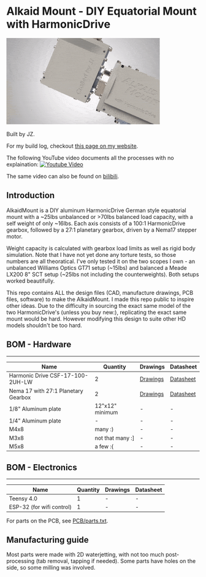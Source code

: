 # Alkaid Mount - DIY Equatorial Mount with HarmonicDrive

![rendering](renderings/GIF.gif)

Built by JZ.

For my build log, checkout [this page on my website](https://alanz.info/posts/2022/07/diy-mount/).

The following YouTube video documents all the processes with no explaination:
[![Youtube Video](https://img.youtube.com/vi/k2GoMa2DpH8/0.jpg)](https://www.youtube.com/watch?v=k2GoMa2DpH8)

The same video can also be found on [bilibili](https://www.bilibili.com/video/BV1SR4y1X7bt/?share_source=copy_web&vd_source=4d6f936f693563e28752aadac9dd326f).

## Introduction
AlkaidMount is a DIY aluminum HarmonicDrive German style equatorial mount with a ~25lbs unbalanced or >70lbs balanced load capacity, with a self weight of only ~16lbs.
Each axis consists of a 100:1 HarmonicDrive gearbox, followed by a 27:1 planetary gearbox, driven by a Nema17 stepper motor.

Weight capacity is calculated with gearbox load limits as well as rigid body simulation.
Note that I have not yet done any torture tests, so those numbers are all theoratical. 
I've only tested it on the two scopes I own - an unbalanced Williams Optics GT71 setup (~15lbs) and balanced a Meade LX200 8" SCT setup (~25lbs not including the counterweights).
Both setups worked beautifully.

This repo contains ALL the design files (CAD, manufacture drawings, PCB files, software) to make the AlkaidMount.
I made this repo public to inspire other ideas.
Due to the difficulty in sourcing the exact same model of the two HarmonicDrive's (unless you buy new:), replicating the exact same mount would be hard. 
However modifying this design to suite other HD models shouldn't be too hard.

## BOM - Hardware
-----------
| Name | Quantity | Drawings | Datasheet |
| -------- | -------- | -------- | -------- |
| Harmonic Drive CSF-17-100-2UH-LW | 2 | [Drawings](https://www.harmonicdrive.net/_hd/content/caddownloads/dxf/csf-2uh_gearheads/csf-17-xx-2uh.pdf) | [Datasheet](https://www.harmonicdrive.net/products/gear-units/gear-units/csf-2uh/csf-17-100-2uh) |
| Nema 17 with 27:1 Planetary Gearbox | 2 | [Drawings](https://www.omc-stepperonline.com/download/17HS19-1684S-PG27.pdf) | [Datasheet](https://www.omc-stepperonline.com/nema-17-stepper-motor-bipolar-l-48mm-w-gear-ratio-27-1-planetary-gearbox-17hs19-1684s-pg27) |
| 1/8" Aluminum plate | 12"x12" minimum | - | - |
| 1/4" Aluminum plate | - | - | - |
| M4x8 | many :) | - | - |
| M3x8 | not that many :] | - | - |
| M5x8 | a few :{ | - | - |


## BOM - Electronics
-----------
| Name | Quantity | Drawings | Datasheet |
| -------- | -------- | -------- | -------- |
| Teensy 4.0 | 1 | - | - |
| ESP-32 (for wifi control) | 1 | - | - |

For parts on the PCB, see [PCB/parts.txt](PCB/parts.txt).

## Manufacturing guide

Most parts were made with 2D waterjetting, with not too much post-processing (tab removal, tapping if needed).
Some parts have holes on the side, so some milling was involved.